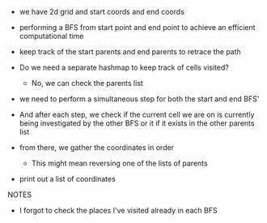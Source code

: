 

- we have 2d grid and start coords and end coords
- performing a BFS from start point and end point to achieve an efficient computational time
- keep track of the start parents and end parents to retrace the path
- Do we need a separate hashmap to keep track of cells visited?
  - No, we can check the parents list
- we need to perform a simultaneous step for both the start and end BFS'

- And after each step, we check if the current cell we are on is currently being investigated by the other BFS or it if it exists in the other parents list
- from there, we gather the coordinates in order
  - This might mean reversing one of the lists of parents
- print out a list of coordinates

NOTES
- I forgot to check the places I've visited already in each BFS